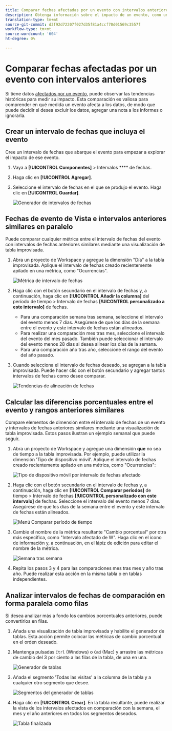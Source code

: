 ```yaml
---
title: Comparar fechas afectadas por un evento con intervalos anteriores
description: Obtenga información sobre el impacto de un evento, como un problema de implementación o una interrupción del servicio, comparándolo con las tendencias anteriores.
translation-type: tm+mt
source-git-commit: d3f92d72207f027d35f81a4ccf70d01569c3557f
workflow-type: tm+mt
source-wordcount: '604'
ht-degree: 0%

---
```



# Comparar fechas afectadas por un evento con intervalos anteriores

Si tiene datos [afectados por un evento](overview.md), puede observar las tendencias históricas para medir su impacto. Esta comparación es valiosa para comprender en qué medida un evento afecta a los datos, de modo que puede decidir si desea excluir los datos, agregar una nota a los informes o ignorarla.

## Crear un intervalo de fechas que incluya el evento

Cree un intervalo de fechas que abarque el evento para empezar a explorar el impacto de ese evento.

1. Vaya a **[!UICONTROL Componentes]** > Intervalos **** de fechas.
2. Haga clic en **[!UICONTROL Agregar]**.
3. Seleccione el intervalo de fechas en el que se produjo el evento. Haga clic en **[!UICONTROL Guardar]**.

   ![Generador de intervalos de fechas](assets/date_range_builder.png)

## Fechas de evento de Vista e intervalos anteriores similares en paralelo

Puede comparar cualquier métrica entre el intervalo de fechas del evento con intervalos de fechas anteriores similares mediante una visualización de tabla improvisada.

1. Abra un proyecto de Workspace y agregue la dimensión &quot;Día&quot; a la tabla improvisada. Aplique el intervalo de fechas creado recientemente apilado en una métrica, como &quot;Ocurrencias&quot;.

   ![Métrica de intervalo de fechas](assets/date_range_metric.png)

2. Haga clic con el botón secundario en el intervalo de fechas y, a continuación, haga clic en **[!UICONTROL Añadir la columna]** del período de tiempo > Intervalo de fechas **[!UICONTROL personalizado a este intervalo]** de fechas.
   * Para una comparación semana tras semana, seleccione el intervalo del evento menos 7 días. Asegúrese de que los días de la semana entre el evento y este intervalo de fechas están alineados.
   * Para realizar una comparación mes tras mes, seleccione el intervalo del evento del mes pasado. También puede seleccionar el intervalo del evento menos 28 días si desea alinear los días de la semana.
   * Para una comparación año tras año, seleccione el rango del evento del año pasado.
3. Cuando selecciona el intervalo de fechas deseado, se agregan a la tabla improvisada. Puede hacer clic con el botón secundario y agregar tantos intervalos de fechas como desee comparar.

   ![Tendencias de alineación de fechas](assets/date_aligned_trends.png)

## Calcular las diferencias porcentuales entre el evento y rangos anteriores similares

Compare elementos de dimensión entre el intervalo de fechas de un evento y intervalos de fechas anteriores similares mediante una visualización de tabla improvisada. Estos pasos ilustran un ejemplo semanal que puede seguir.

1. Abra un proyecto de Workspace y agregue una dimensión **que** no sea de tiempo a la tabla improvisada. Por ejemplo, puede utilizar la dimensión &#39;Tipo de dispositivo móvil&#39;. Aplique el intervalo de fechas creado recientemente apilado en una métrica, como &quot;Ocurrencias&quot;:

   ![Tipo de dispositivo móvil por intervalo de fechas afectado](assets/mobile_device_type.png)

2. Haga clic con el botón secundario en el intervalo de fechas y, a continuación, haga clic en **[!UICONTROL Comparar períodos]** de tiempo > Intervalo de fechas **[!UICONTROL personalizado con este intervalo]** de fechas. Seleccione el intervalo del evento menos 7 días. Asegúrese de que los días de la semana entre el evento y este intervalo de fechas están alineados.

   ![Menú Comparar período de tiempo](assets/compare_time_custom.png)

3. Cambie el nombre de la métrica resultante &quot;Cambio porcentual&quot; por otra más específica, como &quot;Intervalo afectado de W&quot;. Haga clic en el icono de información y, a continuación, en el lápiz de edición para editar el nombre de la métrica.

   ![Semana tras semana](assets/wow_affected_range.png)

4. Repita los pasos 3 y 4 para las comparaciones mes tras mes y año tras año. Puede realizar esta acción en la misma tabla o en tablas independientes.

## Analizar intervalos de fechas de comparación en forma paralela como filas

Si desea analizar más a fondo los cambios porcentuales anteriores, puede convertirlos en filas.

1. Añada una visualización de tabla improvisada y habilite el generador de tablas. Esta acción permite colocar las métricas de cambio porcentual en el orden deseado.
2. Mantenga pulsadas `Ctrl` (Windows) o `Cmd` (Mac) y arrastre las métricas de cambio del 3 por ciento a las filas de la tabla, de una en una.

   ![Generador de tablas](assets/table_builder.png)

3. Añada el segmento &#39;Todas las visitas&#39; a la columna de la tabla y a cualquier otro segmento que desee.

   ![Segmentos del generador de tablas](assets/table_builder_segments.png)

4. Haga clic en **[!UICONTROL Crear]**. En la tabla resultante, puede realizar la vista de los intervalos afectados en comparación con la semana, el mes y el año anteriores en todos los segmentos deseados.

   ![Tabla finalizada](assets/table_builder_finished.png)
